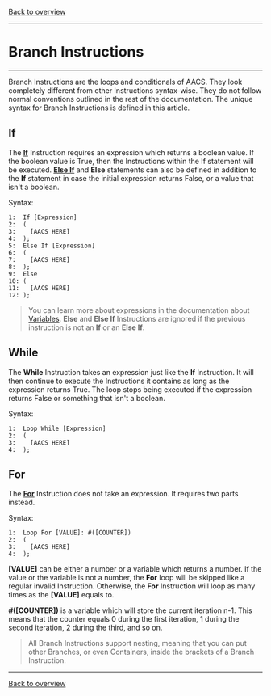 [Back to overview](index.md)

---
# Branch Instructions

---

Branch Instructions are the loops and conditionals of AACS. They look completely different from other Instructions syntax-wise. They do not follow normal conventions outlined in the rest of the documentation. The unique syntax for Branch Instructions is defined in this article.

## If

The [**If**](https://en.wikipedia.org/w/index.php?title=Conditional_%28computer_programming%29&oldid=1094408063#If%E2%80%93then%28%E2%80%93else%29) Instruction requires an expression which returns a boolean value. If the boolean value is True, then the Instructions within the If statement will be executed. [**Else If**](https://en.wikipedia.org/w/index.php?title=Conditional_%28computer_programming%29&oldid=1094408063#Else_if) and **Else** statements can also be defined in addition to the **If** statement in case the initial expression returns False, or a value that isn't a boolean.

Syntax:
```
1:  If [Expression]
2:  (
3:    [AACS HERE]
4:  );
5:  Else If [Expression]
6:  (
7:    [AACS HERE]
8:  );
9:  Else
10: (
11:   [AACS HERE]
12: );
```
>You can learn more about expressions in the documentation about [Variables](Variables.md). **Else** and **Else If** Instructions are ignored if the previous instruction is not an **If** or an **Else If**.

## While

The **While** Instruction takes an expression just like the **If** Instruction. It will then continue to execute the Instructions it contains as long as the expression returns True. The loop stops being executed if the expression returns False or something that isn't a boolean.

Syntax:
```
1:  Loop While [Expression]
2:  (
3:    [AACS HERE]
4:  );
```

## For

The [**For**](https://en.wikipedia.org/w/index.php?title=For_loop&oldid=1085375461) Instruction does not take an expression. It requires two parts instead.

Syntax:
```
1:  Loop For [VALUE]: #([COUNTER])
2:  (
3:    [AACS HERE]
4:  );
```
**[VALUE]** can be either a number or a variable which returns a number. If the value or the variable is not a number, the **For** loop will be skipped like a regular invalid Instruction. Otherwise, the **For** Instruction will loop as many times as the **[VALUE]** equals to.

**#([COUNTER])** is a variable which will store the current iteration n-1. This means that the counter equals 0 during the first iteration, 1 during the second iteration, 2 during the third, and so on.

> All Branch Instructions support nesting, meaning that you can put other Branches, or even Containers, inside the brackets of a Branch Instruction.

---
[Back to overview](index.md)
